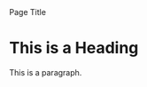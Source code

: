 <html>
<head>
Page Title</head>
<body>

<h1>This is a Heading</h1>
<p>This is a paragraph.</p>

</body>
</html> 

